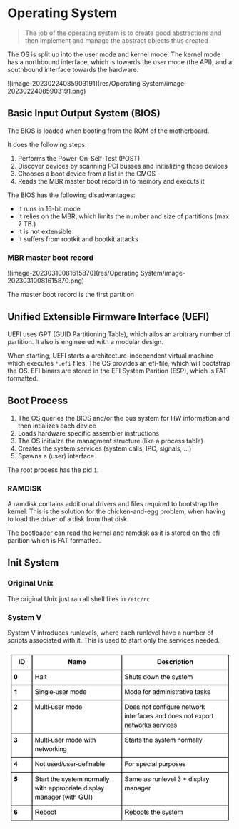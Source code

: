 # Operating System

> The job of the operating system is to create good abstractions and then implement and manage the abstract objects thus created

The OS is split up into the user mode and kernel mode. The kernel mode has a northbound interface, which is towards the user mode (the API), and a southbound interface towards the hardware.

![image-20230224085903191](res/Operating System/image-20230224085903191.png)

## Basic Input Output System (BIOS)

The BIOS is loaded when booting from the ROM of the motherboard.

It does the following steps:

1. Performs the Power-On-Self-Test (POST)
2. Discover devices by scanning PCI busses and initializing those devices
3. Chooses a boot device from a list in the CMOS
4. Reads the MBR master boot record in to memory and executs it

The BIOS has the following disadwantages:

* It runs in 16-bit mode
* It relies on the MBR, which limits the number and size of partitions (max 2 TB.)
* It is not extensible
* It suffers from rootkit and bootkit attacks

### MBR master boot record

![image-20230310081615870](res/Operating System/image-20230310081615870.png)

The master boot record is the first partition 

## Unified Extensible Firmware Interface (UEFI)

UEFI uses GPT (GUID Partitioning Table), which allos an arbitrary number of partition. It also is engineered with a modular design.

When starting, UEFI starts a architecture-independent virtual machine which executes `*.efi` files. The OS provides an efi-file, which will bootstrap the OS. EFI binars are stored in the EFI System Parition (ESP), which is FAT formatted.

## Boot Process

1. The OS queries the BIOS and/or the bus system for HW information and then intializes each device
2. Loads hardware specific assembler instructions 
3. The OS initialze the managment structure (like  a process table)
4. Creates the system services (system calls, IPC, signals, ...)
5. Spawns a (user) interface 

The root process has the pid `1`.

### RAMDISK

A ramdisk contains additional drivers and files required to bootstrap the kernel. This is the solution for the chicken-and-egg problem, when having to load the driver of a disk from that disk.

The bootloader can read the kernel and ramdisk as it is stored on the efi parition which is FAT formatted.

## Init System

### Original Unix

The original Unix just ran all shell files in `/etc/rc`

### System V

System V introduces runlevels, where each runlevel have a number of scripts associated with it. This is used to start only the services needed.

<img src="res/Operating System/image-20230310083806188.png" alt="image-20230310083806188" style="zoom:67%;" />

